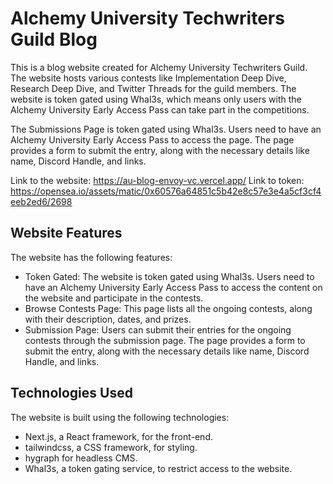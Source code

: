 # Alchemy University Techwriters Guild Blog

This is a blog website created for Alchemy University Techwriters Guild. The website hosts various contests like Implementation Deep Dive, Research Deep Dive, and Twitter Threads for the guild members. The website is token gated using Whal3s, which means only users with the Alchemy University Early Access Pass can take part in the competitions.

The Submissions Page is token gated using Whal3s. Users need to have an Alchemy University Early Access Pass to access the page. The page provides a form to submit the entry, along with the necessary details like name, Discord Handle, and links.

Link to the website: https://au-blog-envoy-vc.vercel.app/
Link to token: https://opensea.io/assets/matic/0x60576a64851c5b42e8c57e3e4a5cf3cf4eeb2ed6/2698

## Website Features

The website has the following features:

- Token Gated: The website is token gated using Whal3s. Users need to have an Alchemy University Early Access Pass to access the content on the website and participate in the contests.
- Browse Contests Page: This page lists all the ongoing contests, along with their description, dates, and prizes.
- Submission Page: Users can submit their entries for the ongoing contests through the submission page. The page provides a form to submit the entry, along with the necessary details like name, Discord Handle, and links.

## Technologies Used

The website is built using the following technologies:

- Next.js, a React framework, for the front-end.
- tailwindcss, a CSS framework, for styling.
- hygraph for headless CMS.
- Whal3s, a token gating service, to restrict access to the website.
